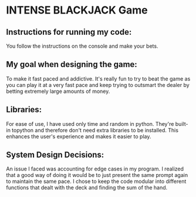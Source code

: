 # INTENSE BLACKJACK Game

## Instructions for running my code:
You follow the instructions on the console and make your bets.

## My goal when designing the game: 
To make it fast paced and addictive. It's really fun to try to beat the game as you can play it at a very fast pace and keep trying to outsmart the dealer by betting extremely large amounts of money. 

## Libraries:
For ease of use, I have used only time and random in python. They're built-in topython and therefore don't need extra libraries to be installed. This enhances the user's experience and makes it easier to play. 

## System Design Decisions:
An issue I faced was accounting for edge cases in my program. I realized that a good way of doing it would be to just present the same prompt again to maintain the same pace. I chose to keep the code modular into different functions that dealt with the deck and finding the sum of the hand. 
